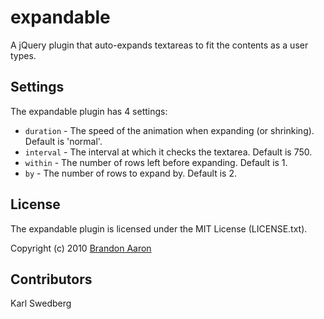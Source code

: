 # expandable

A jQuery plugin that auto-expands textareas to fit the contents as a user types.


## Settings

The expandable plugin has 4 settings:

* `duration` - The speed of the animation when expanding (or shrinking). Default is 'normal'.
* `interval` - The interval at which it checks the textarea. Default is 750.
* `within` - The number of rows left before expanding. Default is 1.
* `by` - The number of rows to expand by. Default is 2.


## License

The expandable plugin is licensed under the MIT License (LICENSE.txt).

Copyright (c) 2010 [Brandon Aaron](http://brandonaaron.net)

## Contributors

Karl Swedberg